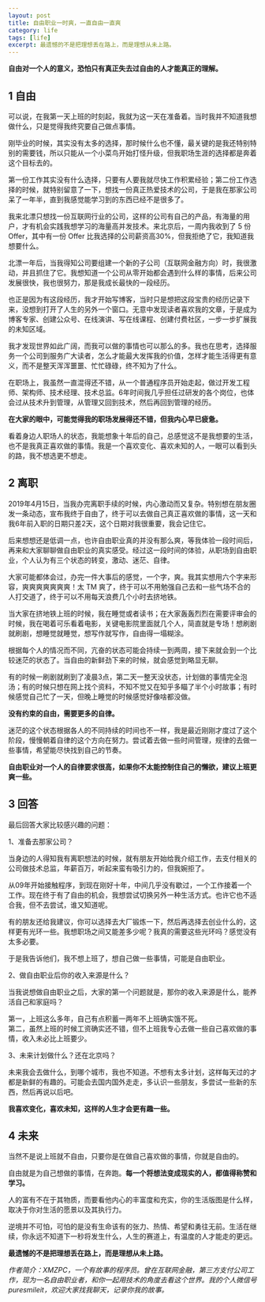```yaml
---
layout: post
title: 自由职业一时爽，一直自由一直爽
category: life
tags: [life]
excerpt: 最遗憾的不是把理想丢在路上，而是理想从未上路。
---
```


**自由对一个人的意义，恐怕只有真正失去过自由的人才能真正的理解。**

## 1 自由

可以说，在我第一天上班的时刻起，我就为这一天在准备着。当时我并不知道我想做什么，只是觉得我终究要自己做点事情。

刚毕业的时候，其实没有太多的选择，那时候什么也不懂，最关键的是我还特别特别的需要钱，所以只能从一个小菜鸟开始打怪升级，但我职场生涯的选择都是奔着这个目标去的。

第一份工作其实没有什么选择，只要有人要我就尽快工作积累经验；第二份工作选择的时候，就特别留意了一下，想找一份真正热爱技术的公司，于是我在那家公司呆了一年半，直到我感觉能学习到的东西已经不是很多了。

我来北漂只想找一份互联网行业的公司，这样的公司有自己的产品，有海量的用户，才有机会实践我想学习的海量高并发技术。来北京后，一周内我收到了 5 份 Offer，其中有一份 Offer 比我选择的公司薪资高30%，但我拒绝了它，我知道我想要什么。

北漂一年后，当我得知公司要组建一个新的子公司（互联网金融方向）时，我很激动，并且抓住了它。我想知道一个公司从零开始都会遇到什么样的事情，后来公司发展很快，我也很努力，那是我成长最快的一段经历。

也正是因为有这段经历，我才开始写博客，当时只是想把这段宝贵的经历记录下来，没想到打开了人生的另外一个窗口。无意中发现读者喜欢我的文章，于是成为博客专家、创建公众号、在线演讲、写在线课程、创建付费社区，一步一步扩展我的未知区域。

我才发现世界如此广阔，而我可以做的事情也可以那么的多。我也在思考，选择服务一个公司到服务广大读者，怎么才能最大发挥我的价值，怎样才能生活得更有意义，而不是整天浑浑噩噩、忙忙碌碌，终不知为了什么。

在职场上，我虽然一直混得还不错，从一个普通程序员开始走起，做过开发工程师、架构师、技术经理、技术总监。6年时间我几乎担任过研发的各个岗位，也体会过从技术升到管理，从管理又回到技术，然后再回到管理的经历。

**在大家的眼中，可能觉得我的职场发展得还不错，但我内心早已疲惫。**

看着身边人职场人的状态，我能想象十年后的自己，总感觉这不是我想要的生活，也不是我真正喜欢做的事情。我是一个喜欢变化、喜欢未知的人，一眼可以看到头的路，我不想选更不想走。

## 2 离职

2019年4月15日，当我办完离职手续的时候，内心激动而又复杂。特别想在朋友圈发一条动态，宣布我终于自由了，终于可以去做自己真正喜欢做的事情，这一天和我6年前入职的日期只差2天，这个日期对我很重要，我会记住它。

后来想想还是低调一点，也许自由职业真的并没有那么爽，等我体验一段时间后，再来和大家聊聊做自由职业的真实感受。经过这一段时间的体验，从职场到自由职业，个人认为有三个状态的转变，激动、迷茫、自律。

大家可能都体会过，办完一件大事后的感觉，一个字，爽。我其实想用六个字来形容，爽爽爽爽爽爽爽！太 TM 爽了，终于可以不用勉强自己去和一些气场不合的人打交道了，终于可以不用每天浪费几个小时去挤地铁。

当大家在挤地铁上班的时候，我在睡觉或者读书；在大家轰轰烈烈在需要评审会的时候，我在喝着可乐看着电影，关键电影院里面就几个人，简直就是专场！想刷剧就刷剧，想睡觉就睡觉，想写作就写作，自由得一塌糊涂。

根据每个人的情况而不同，亢奋的状态可能会持续一到两周，接下来就会到一个比较迷茫的状态了。当自由的新鲜劲下来的时候，就会感觉到略显无聊。

有的时候一刷剧就刷到了凌晨3点，第二天一整天没状态，计划做的事情完全泡汤；有的时候只想在网上找个资料，不知不觉又在知乎多瞄了半个小时故事；有时候感觉自己忙了一天，但晚上睡觉的时候感觉好像啥都没做。

**没有约束的自由，需要更多的自律。**

迷茫的这个状态根据各人的不同持续的时间也不一样，我是最近刚刚才度过了这个阶段，慢慢朝着自律的这个方向在努力。尝试着去做一些时间管理，规律的去做一些事情，希望能尽快找到自己的节奏。

**自由职业对一个人的自律要求很高，如果你不太能控制住自己的懒欲，建议上班更爽一些。**

## 3 回答

最后回答大家比较感兴趣的问题：

1、准备去那家公司？

当身边的人得知我有离职想法的时候，就有朋友开始给我介绍工作，去支付相关的公司做技术总监，年薪百万，听起来蛮有吸引力的，但我婉拒了。

从09年开始接触程序，到现在刚好十年，中间几乎没有歇过，一个工作接着一个工作。现在终于有了自由的机会，我想尝试切换另外一种生活方式。也许它也不适合我，但不去尝试，谁又知道呢。

有的朋友还给我建议，你可以选择去大厂锻炼一下，然后再选择去创业什么的，这样更有光环一些。我想职场之间又能差多少呢？我真的需要这些光环吗？感觉没有太多必要。

于是我告诉他们，我不想上班了，想自己做一些事情，可能是自由职业。

2、做自由职业后你的收入来源是什么？

当我说想做自由职业之后，大家的第一个问题就是，那你的收入来源是什么，能养活自己和家庭吗？

第一，上班这么多年，自己有点积蓄一两年不上班确实饿不死。  
第二，虽然上班的时候工资确实还不错，但不上班我专心去做一些自己喜欢做的事情，收入未必比上班要少。

3、未来计划做什么？还在北京吗？

未来我会去做什么，到哪个城市，我也不知道。不想有太多计划，这样每天过的才都是新鲜的有趣的。可能会去国内国外走走，多认识一些朋友，多尝试一些新的东西，然后再说以后吧。

**我喜欢变化，喜欢未知，这样的人生才会更有趣一些。**


## 4 未来

当然不是说上班就不自由，只要你是在做自己喜欢做的事情，你就是自由的。

自由就是为自己想做的事情，在奔跑。**每一个将想法变成现实的人，都值得称赞和学习。**

人的富有不在于其物质，而要看他内心的丰富度和充实，你的生活版图是什么样，取决于你对生活的愿景以及其执行力。


逆境并不可怕，可怕的是没有生命该有的张力、热情、希望和勇往无前。生活在继续，你永远不知道下一秒将发生什么，人生的赛道上，有温度的人才能走的更远。


**最遗憾的不是把理想丢在路上，而是理想从未上路。**


*作者简介：XMZPC，一个有故事的程序员。曾在互联网金融，第三方支付公司工作，现为一名自由职业者，和你一起用技术的角度去看这个世界。我的个人微信号 puresmileit，欢迎大家找我聊天，记录你我的故事。*